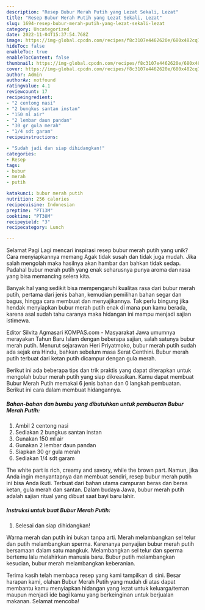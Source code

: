 ```yaml
---
description: "Resep Bubur Merah Putih yang Lezat Sekali, Lezat"
title: "Resep Bubur Merah Putih yang Lezat Sekali, Lezat"
slug: 1694-resep-bubur-merah-putih-yang-lezat-sekali-lezat
category: Uncategorized
date: 2022-11-04T15:37:54.768Z
image: https://img-global.cpcdn.com/recipes/f8c3107e4462620e/680x482cq70/bubur-merah-putih-foto-resep-utama.jpg
hideToc: false
enableToc: true
enableTocContent: false
thumbnail: https://img-global.cpcdn.com/recipes/f8c3107e4462620e/680x482cq70/bubur-merah-putih-foto-resep-utama.jpg
cover: https://img-global.cpcdn.com/recipes/f8c3107e4462620e/680x482cq70/bubur-merah-putih-foto-resep-utama.jpg
author: Admin
authorAv: notfound
ratingvalue: 4.1
reviewcount: 17
recipeingredient:
- "2 centong nasi"
- "2 bungkus santan instan"
- "150 ml air"
- "2 lembar daun pandan"
- "30 gr gula merah"
- "1/4 sdt garam"
recipeinstructions:

- "Sudah jadi dan siap dihidangkan!"
categories:
- Resep
tags:
- bubur
- merah
- putih

katakunci: bubur merah putih 
nutrition: 256 calories
recipecuisine: Indonesian
preptime: "PT13M"
cooktime: "PT38M"
recipeyield: "3"
recipecategory: Lunch

---
```



Selamat Pagi Lagi mencari inspirasi resep bubur merah putih yang unik? Cara menyiapkannya memang Agak tidak susah dan tidak juga mudah. Jika salah mengolah maka hasilnya akan hambar dan bahkan tidak sedap. Padahal bubur merah putih yang enak seharusnya punya aroma dan rasa yang bisa memancing selera kita.


Banyak hal yang sedikit bisa mempengaruhi kualitas rasa dari bubur merah putih, pertama dari jenis bahan, kemudian pemilihan bahan segar dan bagus, hingga cara membuat dan menyajikannya. Tak perlu bingung jika hendak menyiapkan bubur merah putih enak di mana pun kamu berada, karena asal sudah tahu caranya maka hidangan ini mampu menjadi sajian istimewa.

Editor Silvita Agmasari KOMPAS.com - Masyarakat Jawa umumnya merayakan Tahun Baru Islam dengan beberapa sajian, salah satunya bubur merah putih. Menurut sejarawan Heri Priyatmoko, bubur merah putih sudah ada sejak era Hindu, bahkan sebelum masa Serat Centhini. Bubur merah putih terbuat dari ketan putih dicampur dengan gula merah.


Berikut ini ada beberapa tips dan trik praktis yang dapat diterapkan untuk mengolah bubur merah putih yang siap dikreasikan. Kamu dapat membuat Bubur Merah Putih memakai 6 jenis bahan dan 0 langkah pembuatan. Berikut ini cara dalam membuat hidangannya.

<!--inarticleads1-->

##### Bahan-bahan dan bumbu yang dibutuhkan untuk pembuatan Bubur Merah Putih:

1. Ambil 2 centong nasi
1. Sediakan 2 bungkus santan instan
1. Gunakan 150 ml air
1. Gunakan 2 lembar daun pandan
1. Siapkan 30 gr gula merah
1. Sediakan 1/4 sdt garam


The white part is rich, creamy and savory, while the brown part. Namun, jika Anda ingin menyantapnya dan membuat sendiri, resep bubur merah putih ini bisa Anda ikuti. Terbuat dari bahan utama campuran beras dan beras ketan, gula merah dan santan. Dalam budaya Jawa, bubur merah putih adalah sajian ritual yang dibuat saat bayi baru lahir. 

<!--inarticleads2-->

##### Instruksi untuk buat Bubur Merah Putih:


1. Selesai dan siap dihidangkan!

Warna merah dan putih ini bukan tanpa arti. Merah melambangkan sel telur dan putih melambangkan sperma. Karenanya penyajian bubur merah putih bersamaan dalam satu mangkuk. Melambangkan sel telur dan sperma bertemu lalu melahirkan manusia baru. Bubur putih melambangkan kesucian, bubur merah melambangkan keberanian. 

Terima kasih telah membaca resep yang kami tampilkan di sini. Besar harapan kami, olahan Bubur Merah Putih yang mudah di atas dapat membantu kamu menyiapkan hidangan yang lezat untuk keluarga/teman maupun menjadi ide bagi kamu yang berkeinginan untuk berjualan makanan. Selamat mencoba!
